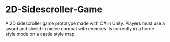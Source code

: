 # 2D-Sidescroller-Game
A 2D sidescroller game prototype made with C# in Unity.
Players must use a sword and sheild in melee combat with enemies.
Is currently in a horde style mode on a castle style map.